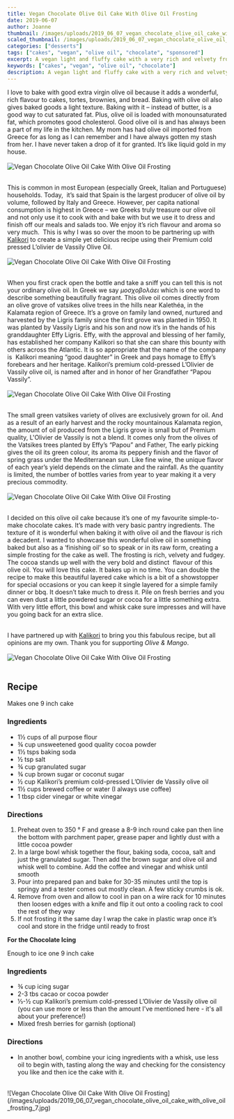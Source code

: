 ```yaml
---
title: Vegan Chocolate Olive Oil Cake With Olive Oil Frosting
date: 2019-06-07
author: Joanne
thumbnail: /images/uploads/2019_06_07_vegan_chocolate_olive_oil_cake_with_olive_oil_frosting_1.jpg
scaled_thumbnail: /images/uploads/2019_06_07_vegan_chocolate_olive_oil_cake_with_olive_oil_frosting_0.jpg
categories: ["desserts"]
tags: ["cakes", "vegan", "olive oil", "chocolate", "sponsored"]
excerpt: A vegan light and fluffy cake with a very rich and velvety frosting
keywords: ["cakes", "vegan", "olive oil", "chocolate"]
description: A vegan light and fluffy cake with a very rich and velvety frosting
---
```


I love to bake with good extra virgin olive oil because it adds a wonderful, rich flavour to cakes, tortes, brownies, and bread. Baking with olive oil also gives baked goods a light texture. Baking with it – instead of butter, is a good way to cut saturated fat. Plus, olive oil is loaded with monounsaturated fat, which promotes good cholesterol. Good olive oil is and has always been a part of my life in the kitchen. My mom has had olive oil imported from Greece for as long as I can remember and I have always gotten my stash from her. I have never taken a drop of it for granted. It’s like liquid gold in my house.
</br>
</br>
![Vegan Chocolate Olive Oil Cake With Olive Oil Frosting](/images/uploads/2019_06_07_vegan_chocolate_olive_oil_cake_with_olive_oil_frosting_2.jpg)
</br>
</br>

 This is common in most European (especially Greek, Italian and Portuguese) households. Today,  it’s said that Spain is the largest producer of olive oil by volume, followed by Italy and Greece. However, per capita national consumption is highest in Greece – we Greeks truly treasure our olive oil and not only use it to cook with and bake with but we use it to dress and finish off our meals and salads too. We enjoy it’s rich flavour and aroma so very much.  This is why I was so over the moon to be partnering up with <span class="highlight"><a rel="nofollow" href="http://kalikori.com/">Kalikori</a></span> to create a simple yet delicious recipe using their Premium cold pressed L’olivier de Vassily Olive Oil.
 </br>
</br>
![Vegan Chocolate Olive Oil Cake With Olive Oil Frosting](/images/uploads/2019_06_07_vegan_chocolate_olive_oil_cake_with_olive_oil_frosting_3.jpg)
</br>
</br>

When you first crack open the bottle and take a sniff you can tell this is not your ordinary olive oil. In Greek we say _μοσχοβολάει_ which is one word to describe something beautifully fragrant. This olive oil comes directly from an olive grove of vatsikes olive trees in the hills near Kalethéa, in the Kalamata region of Greece. It’s a grove on family land owned, nurtured and harvested by the Ligris family since the first grove was planted in 1950. It was planted by Vassily Ligris and his son and now it’s in the hands of his granddaughter Effy Ligris. Effy, with the approval and blessing of her family, has established her company Kalikori so that she can share this bounty with others across the Atlantic. It is so appropriate that the name of the company is  Kalikori meaning “good daughter” in Greek and pays homage to Effy’s forebears and her heritage. Kalikori’s premium cold-pressed L’Olivier de Vassily olive oil, is named after and in honor of her Grandfather “Papou Vassily”.
</br>
</br>
![Vegan Chocolate Olive Oil Cake With Olive Oil Frosting](/images/uploads/2019_06_07_vegan_chocolate_olive_oil_cake_with_olive_oil_frosting_4.jpg)
</br>
</br>

The small green vatsikes variety of olives are exclusively grown for oil. And as a result of an early harvest and the rocky mountainous Kalamata region, the amount of oil produced from the Ligris grove is small but of Premium quality, L'Olivier de Vassily is not a blend. It comes only from the olives of the Vatsikes trees planted by Effy’s “Papou” and Father, The early picking gives the oil its green colour, its aroma its peppery finish and the flavor of spring grass under the Mediterranean sun. Like fine wine, the unique flavor of each year’s yield depends on the climate and the rainfall. As the quantity is limited, the number of bottles varies from year to year making it a very precious commodity.
</br>
</br>
![Vegan Chocolate Olive Oil Cake With Olive Oil Frosting](/images/uploads/2019_06_07_vegan_chocolate_olive_oil_cake_with_olive_oil_frosting_5.jpg)
</br>
</br>

I decided on this olive oil cake because it’s one of my favourite simple-to-make chocolate cakes. It’s made with very basic pantry ingredients. The texture of it is wonderful when baking it with olive oil and the flavour is rich a decadent. I wanted to showcase this wonderful olive oil in something baked but also as a ‘finishing oil’ so to speak or in its raw form, creating a simple frosting for the cake as well. The frosting is rich, velvety and fudgey. The cocoa stands up well with the very bold and distinct  flavour of this olive oil. You will love this cake. It bakes up in no time. You can double the recipe to make this beautiful layered cake which is a bit of a showstopper for special occasions or you can keep it single layered for a simple family dinner or bbq. It doesn’t take much to dress it. Pile on fresh berries and you can even dust a little powdered sugar or cocoa for a little something extra. With very little effort, this bowl and whisk cake sure impresses and will have you going back for an extra slice.
</br>
</br>

I have partnered up with <span class="highlight"><a rel="nofollow" href="http://kalikori.com/">Kalikori</a></span> to bring you this fabulous recipe, but all opinions are my own. Thank you for supporting _Olive & Mango_.
</br>
</br>
![Vegan Chocolate Olive Oil Cake With Olive Oil Frosting](/images/uploads/2019_06_07_vegan_chocolate_olive_oil_cake_with_olive_oil_frosting_6.jpg)
</br>
</br>

## Recipe
Makes one 9 inch cake
</br>

### Ingredients

* <span itemprop="ingredients"> 1½ cups of all purpose flour</span>
* <span itemprop="ingredients"> ¾ cup unsweetened good quality cocoa powder</span>
* <span itemprop="ingredients"> 1½ tsps baking soda</span>
* <span itemprop="ingredients"> ½ tsp salt</span>
* <span itemprop="ingredients"> ¾ cup granulated sugar</span>
* <span itemprop="ingredients"> ¾ cup brown sugar or coconut sugar</span>
* <span itemprop="ingredients"> ½ cup Kalikori’s premium cold-pressed L’Olivier de Vassily olive oil</span>
* <span itemprop="ingredients"> 1½ cups brewed coffee or water (I always use coffee)</span>
* <span itemprop="ingredients"> 1 tbsp cider vinegar or white vinegar</span>

### Directions

1. Preheat oven to 350 ° F and grease a 8-9 inch round cake pan then line the bottom with parchment paper, grease paper and lightly dust with a little cocoa powder
2. In a large bowl whisk together the flour, baking soda, cocoa, salt and just the granulated sugar. Then add the brown sugar and olive oil and whisk well to combine. Add the coffee and vinegar and whisk until smooth
3. Pour into prepared pan and bake for 30-35 minutes until the top is springy and a tester comes out mostly clean. A few sticky crumbs is ok.
4. Remove from oven and allow to cool in pan on a wire rack for 10 minutes then loosen edges with a knife and flip it out onto a cooling rack to cool the rest of they way
5. If not frosting it the same day I wrap the cake in plastic wrap once it’s cool and store in the fridge until ready to frost 

__For the Chocolate Icing__

Enough to ice one 9 inch cake 
</br>

### Ingredients

* <span itemprop="ingredients">&frac34; cup icing sugar </span>
* <span itemprop="ingredients">2-3 tbs cacao or cocoa powder</span>
* <span itemprop="ingredients">&frac13;-&frac12; cup Kalikori’s premium cold-pressed L’Olivier de Vassily olive oil (you can use more or less than the amount I've mentioned here - it's all about your preference!)</span>
* <span itemprop="ingredients">Mixed fresh berries for garnish (optional) </span>

### Directions

* In another bowl, combine your icing ingredients with a whisk, use less oil to begin with, tasting along the way and checking for the consistency you like and then ice the cake with it.

</br>
![Vegan Chocolate Olive Oil Cake With Olive Oil Frosting](/images/uploads/2019_06_07_vegan_chocolate_olive_oil_cake_with_olive_oil_frosting_7.jpg)